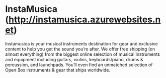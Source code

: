 # InstaMusica (http://instamusica.azurewebsites.net)
Instamusica is your musical instruments destination for gear and exclusive content to help you get the sound you’re after. We offer free shipping (on almost everything) from the biggest online selection of musical instruments and equipment including guitars, violins, keyboards/piano, drums &amp; percussion, and launchpads. You’ll even find an unmatched selection of Open Box instruments &amp; gear that ships worldwide.
